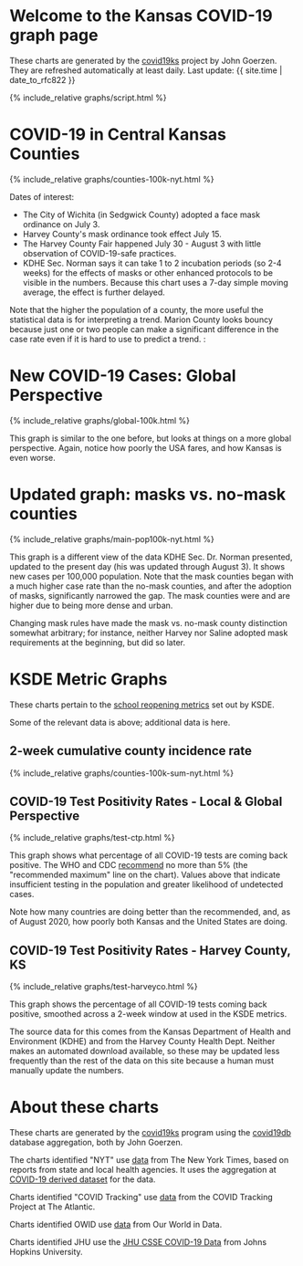 # Welcome to the Kansas COVID-19 graph page

These charts are generated by the [covid19ks](https://github.com/jgoerzen/covid19ks) project by John Goerzen.  They are refreshed automatically at least daily.  Last update: {{ site.time | date_to_rfc822 }}

{% include_relative graphs/script.html %}

# COVID-19 in Central Kansas Counties

{% include_relative graphs/counties-100k-nyt.html %}

Dates of interest:

- The City of Wichita (in Sedgwick County) adopted a face mask ordinance on July 3.
- Harvey County's mask ordinance took effect July 15.
- The Harvey County Fair happened July 30 - August 3 with little observation of COVID-19-safe practices.
- KDHE Sec. Norman says it can take 1 to 2 incubation periods (so 2-4 weeks) for the effects of masks or other enhanced protocols to be visible in the numbers.  Because this chart uses a 7-day simple moving average, the effect is further delayed.

Note that the higher the population of a county, the more useful the statistical data is for interpreting a trend.  Marion County looks bouncy because just one or two people can make a significant difference in the case rate even if it is hard to use to predict a trend. :

# New COVID-19 Cases: Global Perspective

{% include_relative graphs/global-100k.html %}

This graph is similar to the one before, but looks at things on a more global perspective.  Again, notice how poorly the USA fares, and how Kansas is even worse.

# Updated graph: masks vs. no-mask counties

{% include_relative graphs/main-pop100k-nyt.html %}

This graph is a different view of the data KDHE Sec. Dr. Norman presented, updated to the present day (his was updated through August 3).  It shows new cases per 100,000 population.  Note that the mask counties began with a much higher case rate than the no-mask counties, and after the adoption of masks, significantly narrowed the gap.  The mask counties were and are higher due to being more dense and urban.

Changing mask rules have made the mask vs. no-mask county distinction somewhat arbitrary; for instance, neither Harvey nor Saline adopted mask requirements at the beginning, but did so later.

# KSDE Metric Graphs

These charts pertain to the [school reopening metrics](https://www.ksde.org/Portals/0/Communications/Navigating%20Change/Gating%20Criteria%20Graphic.pdf?ver=2020-08-13-123107-083) set out by KSDE.

Some of the relevant data is above; additional data is here.

## 2-week cumulative county incidence rate

{% include_relative graphs/counties-100k-sum-nyt.html %}

## COVID-19 Test Positivity Rates - Local & Global Perspective

{% include_relative graphs/test-ctp.html %}

This graph shows what percentage of all COVID-19 tests are coming back positive.  The WHO and CDC [recommend](https://coronavirus.jhu.edu/testing/testing-positivity) no more than 5% (the "recommended maximum" line on the chart).  Values above that indicate insufficient testing in the population and greater likelihood of undetected cases.

Note how many countries are doing better than the recommended, and, as of August 2020, how poorly both Kansas and the United States are doing.

## COVID-19 Test Positivity Rates - Harvey County, KS

{% include_relative graphs/test-harveyco.html %}

This graph shows the percentage of all COVID-19 tests coming back positive, smoothed across a 2-week window at used in the KSDE metrics.

The source data for this comes from the Kansas Department of Health and Environment (KDHE) and from the Harvey County Health Dept.  Neither makes an automated download available, so these may be updated less frequently than the rest of the data on this site because a human must manually update the numbers.


# About these charts

These charts are generated by the [covid19ks](https://github.com/jgoerzen/covid19ks) program using the [covid19db](https://github.com/jgoerzen/covid19db) database aggregation, both by John Goerzen.

The charts identified "NYT" use [data](https://github.com/nytimes/covid-19-data) from The New York Times, based on reports from state and local health agencies.  It uses the aggregation at [COVID-19 derived dataset](https://github.com/cipriancraciun/covid19-datasets) for the data.

Charts identified "COVID Tracking" use [data](https://covidtracking.com/about-data/) from the COVID Tracking Project at The Atlantic.

Charts identified OWID use [data](https://ourworldindata.org/how-to-use-our-world-in-data#how-is-our-work-copyrighted) from Our World in Data.

Charts identified JHU use the [JHU CSSE COVID-19 Data](https://github.com/CSSEGISandData/COVID-19) from Johns Hopkins University.

